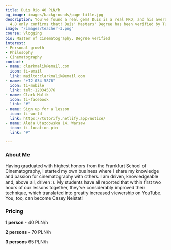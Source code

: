 ```yaml
---
title: Duis Rio 40 PLN/h
bg_image: images/backgrounds/page-title.jpg
description: You've found a real gem! Duis is a real PRO, and his average rating of
  4.8 only confirms that! Duis' Masters' Degree has been verified by Tutorify.
image: "/images/teacher-3.png"
course: Vlogging
bio: Master of Cinematography. Degree verified
interest:
- Personal growth
- Philosophy
- Cinematography
contact:
- name: clarkmalik@email.com
  icon: ti-email
  link: mailto:clarkmalik@email.com
- name: "+12 034 5876"
  icon: ti-mobile
  link: tel:+120345876
- name: Clark Malik
  icon: ti-facebook
  link: "#"
- name: Sign up for a lesson
  icon: ti-world
  link: https://tutorify.netlify.app/notice/
- name: Aleja Ujazdowska 14, Warsaw
  icon: ti-location-pin
  link: "#"

---
```

### About Me

Having graduated with highest honors from the Frankfurt School of Cinematography, I started my own business where I share my knowledge and passion for cinematography with others. I am driven, knowledgeable and, above all, driven :). My students have all reported that within first two hours of our lessons together, they've considerably improved their technique, which translated into greatly increased viewership on YouTube. You, too, can become Casey Neistat!

### Pricing

**1 person** - 40 PLN/h

**2 persons** - 70 PLN/h

**3 persons** 65 PLN/h
